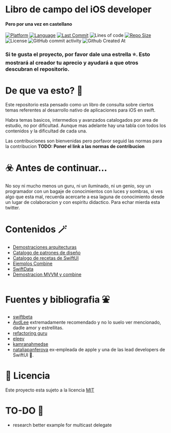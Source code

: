 <!-- Titulo --> 
# Libro de campo del iOS developer
#### Pero por una vez en castellano

<!-- Badges --> 
[![Platform](https://img.shields.io/badge/platform-iOS_17-6495ED.svg)]()
[![Language](https://img.shields.io/badge/language-Swift_5.9-6495ED.svg)]()
[![Last Commit](https://img.shields.io/github/last-commit/ROMthesheep/Libro-de-campo-del-iOS-developer?color=6495ED)]()
![Lines of code](https://img.shields.io/tokei/lines/github/ROMthesheep/Libro-de-campo-del-iOS-developer?color=6495ED)
[![Repo Size](https://img.shields.io/github/repo-size/ROMthesheep/Libro-de-campo-del-iOS-developer?color=6495ED)]()
![License](https://img.shields.io/badge/license-MIT-6495ED.svg)
![GitHub commit activity](https://img.shields.io/github/commit-activity/m/romthesheep/Libro-de-campo-del-iOS-developer?color=6495ED)
![Github Created At](https://img.shields.io/github/created-at/ROMthesheep/Libro-de-campo-del-iOS-developer?color=6495ED)



<!-- [![Contributors](https://img.shields.io/github/contributors/ROMthesheep/Libro-de-campo-del-iOS-developer?color=6495ED)]() --> 

<!-- Star disclaimer --> 

### Si te gusta el proyecto, por favor dale una estrella ⭐. Esto mostrará al creador tu aprecio y ayudará a que otros descubran el repositorio.

<!-- About --> 

# De que va esto? 🤔
Este repositorio esta pensado como un libro de consulta sobre ciertos temas referentes al desarrollo nativo de aplicaciones para iOS en swift.

Habra temas basicos, intermedios y avanzados catalogados por area de estudio, no por dificultad. Aunque mas adelante hay una tabla con todos los contenidos y la dificultad de cada una.

Las contribuciones son bienvenidas pero porfavor seguid las normas para la contribucion <b>TODO: Poner el link a las normas de contribucion</b>

<!-- Disclaimer --> 

# ☣️ Antes de continuar...
No soy ni mucho menos un guru, ni un iluminado, ni un genio, soy un programador con un bagaje de conocimientos con luces y sombras, si ves algo que esta mal, recuerda acercarte a esa laguna de conocimiento desde un lugar de colaboracion y con espiritu didactico. Para echar mierda esta twitter.

<!-- Contenidos --> 

# Contenidos 🪄
  - [Demostraciones arquitecturas]()
  - [Catalogo de patrones de diseño]()
  - [Catalogo de recetas de SwiftUI]()
  - [Ejemplos Combine]()
  - [SwiftData]()
  - [Demostracion MVVM y combine]()
  

# Fuentes y bibliografia ⛲
* [swiftbeta](https://www.youtube.com/c/SwiftBeta)
* [AvdLee](https://github.com/AvdLee) extremadamente recomendado y no lo suelo ver mencionado, dadle amor y estrellitas.
* [refactoring guru](https://refactoring.guru/es)
* [eleev](https://github.com/eleev)
* [kamranahmedse](https://github.com/kamranahmedse/)
* [nataliapanferova](https://github.com/nataliapanferova) ex-empleada de apple y una de las lead developers de SwiftUI 🐐.

# 🔖 Licencia
Este proyecto esta sujeto a la licencia [MIT](https://github.com/eleev/swiftui-new-metal-shaders/blob/master/LICENSE)

# TO-DO 📝
- research better example for multicast delegate
